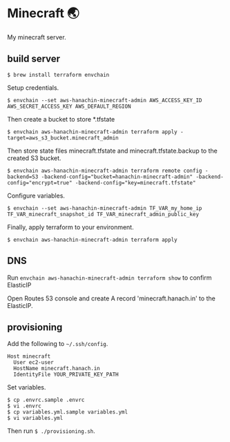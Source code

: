 Minecraft 🌏
============

My minecraft server.

build server
------------

```
$ brew install terraform envchain
````

Setup credentials.

```
$ envchain --set aws-hanachin-minecraft-admin AWS_ACCESS_KEY_ID AWS_SECRET_ACCESS_KEY AWS_DEFAULT_REGION
```

Then create a bucket to store *.tfstate

```
$ envchain aws-hanachin-minecraft-admin terraform apply -target=aws_s3_bucket.minecraft_admin
```

Then store state files minecraft.tfstate and minecraft.tfstate.backup to the created S3 bucket.

```
$ envchain aws-hanachin-minecraft-admin terraform remote config -backend=S3 -backend-config="bucket=hanachin-minecraft-admin" -backend-config="encrypt=true" -backend-config="key=minecraft.tfstate"
```

Configure variables.

```
$ envchain --set aws-hanachin-minecraft-admin TF_VAR_my_home_ip TF_VAR_minecraft_snapshot_id TF_VAR_minecraft_admin_public_key
```

Finally, apply terraform to your environment.

```
$ envchain aws-hanachin-minecraft-admin terraform apply
```

DNS
---------

Run `envchain aws-hanachin-minecraft-admin terraform show` to confirm ElasticIP

Open Routes 53 console and create A record 'minecraft.hanach.in' to the ElasticIP.

provisioning
------------

Add the following to `~/.ssh/config`.

```
Host minecraft
  User ec2-user
  HostName minecraft.hanach.in
  IdentityFile YOUR_PRIVATE_KEY_PATH
```

Set variables.

```
$ cp .envrc.sample .envrc
$ vi .envrc
$ cp variables.yml.sample variables.yml
$ vi variables.yml
```

Then run `$ ./provisioning.sh`.
